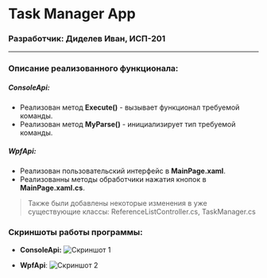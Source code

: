 # Task Manager App
### Разработчик: Диделев Иван, ИСП-201
---
### Описание реализованного функционала:
##### ConsoleApi:
- Реализован метод **Execute()** - вызывает функционал требуемой команды.
- Реализован метод **MyParse()** - инициализирует тип требуемой команды.
##### WpfApi:
- Реализован пользовательский интерфейс в **MainPage.xaml**.
- Реализованны методы обработчики нажатия кнопок в **MainPage.xaml.cs**.
> Также были добавлены некоторые изменения в уже существующие классы: ReferenceListController.cs, TaskManager.cs
### Скриншоты работы программы:
- **ConsoleApi:**
![Скриншот 1](https://sun9-13.userapi.com/impg/6_Q80qd6T1TDHZoDfQ2Ybfj0BlOT9wWYH1J_Rg/3WM8rDCiKwE.jpg?size=978x512&quality=96&sign=824150fe1002d6ff46efff722bbaf62a&type=album)

- **WpfApi**:
![Скриншот 2](https://sun9-78.userapi.com/impg/1XHV5cQBlo4DqKVAiZWR_5dWecLIDZ9-b7CFVA/XTGNV2ScNvE.jpg?size=900x444&quality=96&sign=ecae356e44cb1ee7c1daeaf891b56dfb&type=album)